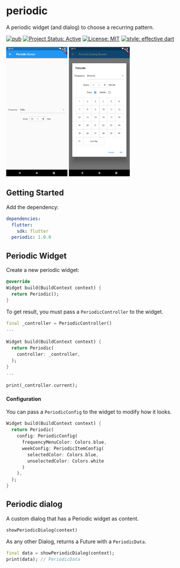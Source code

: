 # periodic
A periodic widget (and dialog) to choose a recurring pattern.

[![pub](https://img.shields.io/badge/pub-1.0.0-blue)](https://pub.dev/packages/periodic)
[![Project Status: Active](https://www.repostatus.org/badges/latest/active.svg)](https://www.repostatus.org/#active)
[![License: MIT](https://img.shields.io/badge/license-MIT-blue.svg)](https://opensource.org/licenses/MIT)
[![style: effective dart](https://img.shields.io/badge/style-effective_dart-40c4ff.svg)](https://github.com/pblinux/periodic)

<img src="https://raw.githubusercontent.com/pblinux/periodic/package/images/widget.png" height="350">
<img src="https://raw.githubusercontent.com/pblinux/periodic/package/images/dialog.png" height="350">

## Getting Started

Add the dependency:
```yaml
dependencies:
  flutter:
    sdk: flutter
  periodic: 1.0.0
```

## Periodic Widget
Create a new periodic widget:
```dart
@override
Widget build(BuildContext context) {
  return Periodic();
}
```
To get result, you must pass a `PeriodicController` to the widget.

```dart
final _controller = PeriodicController()
...

Widget build(BuildContext context) {
  return Periodic(
    controller: _controller,
  );
}
...

print(_controller.current);
```

#### Configuration

You can pass a `PeriodicConfig` to the widget to modify how it looks.

```dart
Widget build(BuildContext context) {
  return Periodic(
    config: PeriodicConfig(
      frequencyMenuColor: Colors.blue,
      weekConfig: PeriodicItemConfig(
        selectedColor: Colors.blue,
        unselectedColor: Colors.white
      )
    ),
  );
}
```

## Periodic dialog

A custom dialog that has a Periodic widget as content.

```dart
showPeriodicDialog(context)
```

As any other Dialog, returns a Future with a `PeriodicData`.

```dart
final data = showPeriodicDialog(context);
print(data); // PeriodicData
```